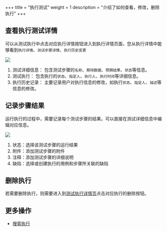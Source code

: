 +++
title = "执行测试"
weight = 1
description = "介绍了如何查看，修改，删除执行"
+++

## 查看执行测试详情

可以从测试执行中点击对应执行详情按钮进入到执行详情页面，您从执行详情中能够看到`执行详情`、`测试步骤详情`、`执行历史变更`

![](/img/docs/user-guide/test-management/test-cycle/execution-detail.png)

1. 测试详细信息： 包含测试步骤的`名称`、`期待数据`、`预期结果`、`状态`等信息。
2. 测试执行： 包含执行的`状态`、`指定人`、`执行人`、`执行时间`等详细信息。
3. 执行历史记录： 主要记录用户对执行信息的修改，如执行`状态`、`指定人`、`描述`等信息的修改。

## 记录步骤结果

运行执行的过程中，需要记录每个测试步骤的结果。可以直接在测试详细信息中编辑对应信息。

![](/img/docs/user-guide/test-management/test-cycle/step.png)

1. 状态：选择该测试步骤的运行结果
2. 附件：添加测试步骤的附件
3. 注释：添加测试步骤的详细说明
4. 缺陷：选择或创建执行的用例和步骤所关联的缺陷



## 删除执行

若需要删除执行，则需要进入到[测试执行详情页](../../test-plan/create-cycle#创建测试循环)点击对应执行的删除按钮。

## 更多操作

- [搜索执行](../search-execution)